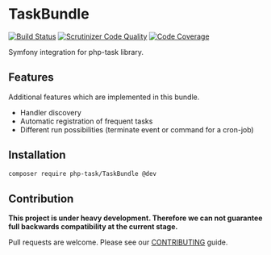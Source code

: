 # TaskBundle

[![Build Status](https://travis-ci.org/php-task/TaskBundle.svg?branch=master)](https://travis-ci.org/php-task/TaskBundle?branch=master)
[![Scrutinizer Code Quality](https://scrutinizer-ci.com/g/php-task/TaskBundle/badges/quality-score.png?b=master)](https://scrutinizer-ci.com/g/php-task/TaskBundle/?branch=master)
[![Code Coverage](https://scrutinizer-ci.com/g/php-task/TaskBundle/badges/coverage.png?b=master)](https://scrutinizer-ci.com/g/php-task/TaskBundle/?branch=master)

Symfony integration for php-task library.

## Features

Additional features which are implemented in this bundle.

* Handler discovery
* Automatic registration of frequent tasks
* Different run possibilities (terminate event or command for a cron-job)

## Installation

```bash
composer require php-task/TaskBundle @dev
```

## Contribution

__This project is under heavy development. Therefore we can not guarantee full backwards compatibility at the current stage.__

Pull requests are welcome. Please see our [CONTRIBUTING](https://github.com/php-task/TaskBundle/blob/master/CONTRIBUTING.md) guide.
